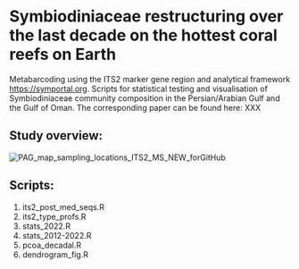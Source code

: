 # Symbiodiniaceae restructuring over the last decade on the hottest coral reefs on Earth

Metabarcoding using the ITS2 marker gene region and analytical framework https://symportal.org. Scripts for statistical testing and visualisation of Symbiodiniaceae community composition in the Persian/Arabian Gulf and the Gulf of Oman. The corresponding paper can be found here: XXX

## Study overview:

![PAG_map_sampling_locations_ITS2_MS_NEW_forGitHub](https://github.com/user-attachments/assets/e6d1496f-43e3-488a-b6ed-f3d516dfd382)



## Scripts:

1. its2_post_med_seqs.R
2. its2_type_profs.R
3. stats_2022.R
4. stats_2012-2022.R
5. pcoa_decadal.R
6. dendrogram_fig.R

